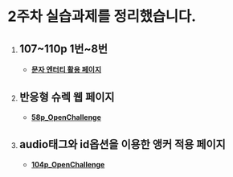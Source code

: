 2주차 실습과제를 정리했습니다.
=======

1. ## 107~110p 1번~8번
   - **[문자 엔터티 활용 페이지](https://gubbib.github.io/webpgm/2Week/107_110pNo1_8/107pNo1/index.html)**

1. ## 반응형 슈렉 웹 페이지
   - **[58p_OpenChallenge](https://gubbib.github.io/webpgm/1Week/58p_OpenChallenge/index.html)**
2. ## audio태그와 id옵션을 이용한 앵커 적용 페이지
   - **[104p_OpenChallenge](https://gubbib.github.io/webpgm/1Week/104p_OpenChallenge/index.html)**
